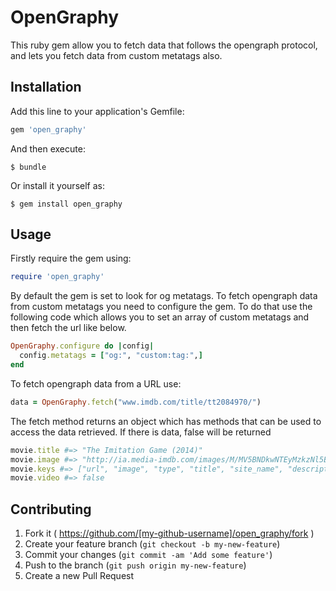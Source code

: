 # OpenGraphy

This ruby gem allow you to fetch data that follows the opengraph protocol, and lets you fetch data from custom metatags also.

## Installation

Add this line to your application's Gemfile:

```ruby
gem 'open_graphy'
```

And then execute:

    $ bundle

Or install it yourself as:

    $ gem install open_graphy

## Usage

Firstly require the gem using:
```ruby
require 'open_graphy'
```

By default the gem is set to look for og metatags.
To fetch opengraph data from custom metatags you need to configure the gem. To do that use the following code which allows you to set an array of custom metatags and then fetch the url like below.
```ruby
OpenGraphy.configure do |config|
  config.metatags = ["og:", "custom:tag:",]
end
```

To fetch opengraph data from a URL use:
```ruby
data = OpenGraphy.fetch("www.imdb.com/title/tt2084970/")
```
The fetch method returns an object which has methods that can be used to access the data retrieved. If there is data, false will be returned
```ruby
movie.title #=> "The Imitation Game (2014)"
movie.image #=> "http://ia.media-imdb.com/images/M/MV5BNDkwNTEyMzkzNl5BMl5BanBnXkFtZTgwNTAwNzk3MjE@._V1_.jpg"
movie.keys #=> ["url", "image", "type", "title", "site_name", "description"]
movie.video #=> false
```

## Contributing

1. Fork it ( https://github.com/[my-github-username]/open_graphy/fork )
2. Create your feature branch (`git checkout -b my-new-feature`)
3. Commit your changes (`git commit -am 'Add some feature'`)
4. Push to the branch (`git push origin my-new-feature`)
5. Create a new Pull Request
